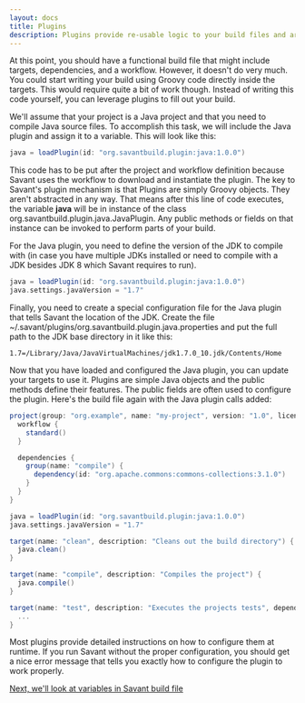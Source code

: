 ```yaml
---
layout: docs
title: Plugins
description: Plugins provide re-usable logic to your build files and are simple to configure and use. 
---
```


At this point, you should have a functional build file that might include targets, dependencies, and a workflow. However, it doesn't do very much. You could start writing your build using Groovy code directly inside the targets. This would require quite a bit of work though. Instead of writing this code yourself, you can leverage plugins to fill out your build.

We'll assume that your project is a Java project and that you need to compile Java source files. To accomplish this task, we will include the Java plugin and assign it to a variable. This will look like this:

~~~~ groovy
java = loadPlugin(id: "org.savantbuild.plugin:java:1.0.0")
~~~~ 

This code has to be put after the project and workflow definition because Savant uses the workflow to download and instantiate the plugin. The key to Savant's plugin mechanism is that Plugins are simply Groovy objects. They aren't abstracted in any way. That means after this line of code executes, the variable **java** will be in instance of the class org.savantbuild.plugin.java.JavaPlugin. Any public methods or fields on that instance can be invoked to perform parts of your build.

For the Java plugin, you need to define the version of the JDK to compile with (in case you have multiple JDKs installed or need to compile with a JDK besides JDK 8 which Savant requires to run).

~~~~ groovy
java = loadPlugin(id: "org.savantbuild.plugin:java:1.0.0")
java.settings.javaVersion = "1.7"
~~~~ 

Finally, you need to create a special configuration file for the Java plugin that tells Savant the location of the JDK. Create the file ~/.savant/plugins/org.savantbuild.plugin.java.properties and put the full path to the JDK base directory in it like this:

~~~~ 
1.7=/Library/Java/JavaVirtualMachines/jdk1.7.0_10.jdk/Contents/Home
~~~~ 

Now that you have loaded and configured the Java plugin, you can update your targets to use it. Plugins are simple Java objects and the public methods define their features. The public fields are often used to configure the plugin. Here's the build file again with the Java plugin calls added:

~~~~ groovy
project(group: "org.example", name: "my-project", version: "1.0", licenses: ["ApacheV2_0"]) {
  workflow {
    standard()
  }

  dependencies {
    group(name: "compile") {
      dependency(id: "org.apache.commons:commons-collections:3.1.0")
    }
  }
}

java = loadPlugin(id: "org.savantbuild.plugin:java:1.0.0")
java.settings.javaVersion = "1.7"

target(name: "clean", description: "Cleans out the build directory") {
  java.clean()
}

target(name: "compile", description: "Compiles the project") {
  java.compile()
}

target(name: "test", description: "Executes the projects tests", dependsOn: ["compile"]) {
  ...
}
~~~~ 

Most plugins provide detailed instructions on how to configure them at runtime. If you run Savant without the proper configuration, you should get a nice error message that tells you exactly how to configure the plugin to work properly.

[Next, we'll look at variables in Savant build file](variables)